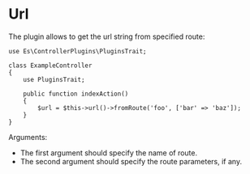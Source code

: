 Url
===

The plugin allows to get the url string from specified route:
```
use Es\ControllerPlugins\PluginsTrait;

class ExampleController
{
    use PluginsTrait;

    public function indexAction()
    {
        $url = $this->url()->fromRoute('foo', ['bar' => 'baz']);
    }
}
```
Arguments:

- The first argument should specify the name of route.
- The second argument should specify the route parameters, if any.
